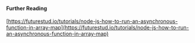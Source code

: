 #### Further Reading

[https://futurestud.io/tutorials/node-js-how-to-run-an-asynchronous-function-in-array-map](https://futurestud.io/tutorials/node-js-how-to-run-an-asynchronous-function-in-array-map)
